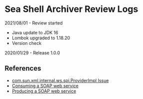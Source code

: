 # Sea Shell Archiver Review Logs

2021/08/01 - Review started
- Java update to JDK 16
- Lombok upgraded to 1.18.20
- Version check

2020/01/29 - Release 1.0.0

## References

- [com.sun.xml.internal.ws.spi.ProviderImpl Issue](https://github.com/eclipse-ee4j/jax-ws-api/issues/90)
- [Consuming a SOAP web service](https://spring.io/guides/gs/consuming-web-service/)
- [Producing a SOAP web service](https://spring.io/guides/gs/producing-web-service/)